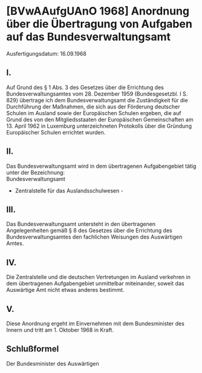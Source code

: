 # [BVwAAufgUAnO 1968] Anordnung über die Übertragung von Aufgaben auf das Bundesverwaltungsamt

Ausfertigungsdatum: 16.09.1968

 

## I.

Auf Grund des § 1 Abs. 3 des Gesetzes über die Errichtung des Bundesverwaltungsamtes vom 28. Dezember 1959 (Bundesgesetzbl. I S. 829) übertrage ich dem Bundesverwaltungsamt die Zuständigkeit für die Durchführung der Maßnahmen, die sich aus der Förderung deutscher Schulen im Ausland sowie der Europäischen Schulen ergeben, die auf Grund des von den Mitgliedsstaaten der Europäischen Gemeinschaften am 13. April 1962 in Luxemburg unterzeichneten Protokolls über die Gründung Europäischer Schulen errichtet wurden.


## II.

Das Bundesverwaltungsamt wird in dem übertragenen Aufgabengebiet tätig unter der Bezeichnung:  
Bundesverwaltungsamt  
- Zentralstelle für das Auslandsschulwesen -


## III.

Das Bundesverwaltungsamt untersteht in den übertragenen Angelegenheiten gemäß § 8 des Gesetzes über die Errichtung des Bundesverwaltungsamtes den fachlichen Weisungen des Auswärtigen Amtes.


## IV.

Die Zentralstelle und die deutschen Vertretungen im Ausland verkehren in dem übertragenen Aufgabengebiet unmittelbar miteinander, soweit das Auswärtige Amt nicht etwas anderes bestimmt.


## V.

Diese Anordnung ergeht im Einvernehmen mit dem Bundesminister des Innern und tritt am 1. Oktober 1968 in Kraft.


## Schlußformel

Der Bundesminister des Auswärtigen
